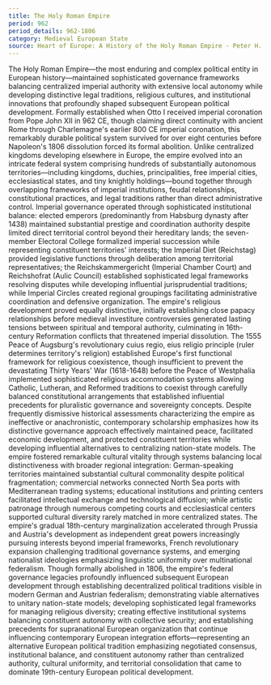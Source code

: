 ```yaml
---
title: The Holy Roman Empire
period: 962
period_details: 962-1806
category: Medieval European State
source: Heart of Europe: A History of the Holy Roman Empire - Peter H. Wilson
---
```

The Holy Roman Empire—the most enduring and complex political entity in European history—maintained sophisticated governance frameworks balancing centralized imperial authority with extensive local autonomy while developing distinctive legal traditions, religious cultures, and institutional innovations that profoundly shaped subsequent European political development. Formally established when Otto I received imperial coronation from Pope John XII in 962 CE, though claiming direct continuity with ancient Rome through Charlemagne's earlier 800 CE imperial coronation, this remarkably durable political system survived for over eight centuries before Napoleon's 1806 dissolution forced its formal abolition. Unlike centralized kingdoms developing elsewhere in Europe, the empire evolved into an intricate federal system comprising hundreds of substantially autonomous territories—including kingdoms, duchies, principalities, free imperial cities, ecclesiastical states, and tiny knightly holdings—bound together through overlapping frameworks of imperial institutions, feudal relationships, constitutional practices, and legal traditions rather than direct administrative control. Imperial governance operated through sophisticated institutional balance: elected emperors (predominantly from Habsburg dynasty after 1438) maintained substantial prestige and coordination authority despite limited direct territorial control beyond their hereditary lands; the seven-member Electoral College formalized imperial succession while representing constituent territories' interests; the Imperial Diet (Reichstag) provided legislative functions through deliberation among territorial representatives; the Reichskammergericht (Imperial Chamber Court) and Reichshofrat (Aulic Council) established sophisticated legal frameworks resolving disputes while developing influential jurisprudential traditions; while Imperial Circles created regional groupings facilitating administrative coordination and defensive organization. The empire's religious development proved equally distinctive, initially establishing close papacy relationships before medieval investiture controversies generated lasting tensions between spiritual and temporal authority, culminating in 16th-century Reformation conflicts that threatened imperial dissolution. The 1555 Peace of Augsburg's revolutionary cuius regio, eius religio principle (ruler determines territory's religion) established Europe's first functional framework for religious coexistence, though insufficient to prevent the devastating Thirty Years' War (1618-1648) before the Peace of Westphalia implemented sophisticated religious accommodation systems allowing Catholic, Lutheran, and Reformed traditions to coexist through carefully balanced constitutional arrangements that established influential precedents for pluralistic governance and sovereignty concepts. Despite frequently dismissive historical assessments characterizing the empire as ineffective or anachronistic, contemporary scholarship emphasizes how its distinctive governance approach effectively maintained peace, facilitated economic development, and protected constituent territories while developing influential alternatives to centralizing nation-state models. The empire fostered remarkable cultural vitality through systems balancing local distinctiveness with broader regional integration: German-speaking territories maintained substantial cultural commonality despite political fragmentation; commercial networks connected North Sea ports with Mediterranean trading systems; educational institutions and printing centers facilitated intellectual exchange and technological diffusion; while artistic patronage through numerous competing courts and ecclesiastical centers supported cultural diversity rarely matched in more centralized states. The empire's gradual 18th-century marginalization accelerated through Prussia and Austria's development as independent great powers increasingly pursuing interests beyond imperial frameworks, French revolutionary expansion challenging traditional governance systems, and emerging nationalist ideologies emphasizing linguistic uniformity over multinational federalism. Though formally abolished in 1806, the empire's federal governance legacies profoundly influenced subsequent European development through establishing decentralized political traditions visible in modern German and Austrian federalism; demonstrating viable alternatives to unitary nation-state models; developing sophisticated legal frameworks for managing religious diversity; creating effective institutional systems balancing constituent autonomy with collective security; and establishing precedents for supranational European organization that continue influencing contemporary European integration efforts—representing an alternative European political tradition emphasizing negotiated consensus, institutional balance, and constituent autonomy rather than centralized authority, cultural uniformity, and territorial consolidation that came to dominate 19th-century European political development. 
